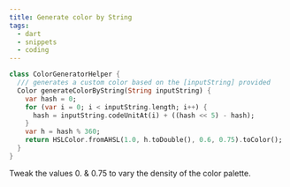 ```yaml
---
title: Generate color by String
tags:
  - dart
  - snippets
  - coding
---
```

``` dart
class ColorGeneratorHelper {
  /// generates a custom color based on the [inputString] provided
  Color generateColorByString(String inputString) {
    var hash = 0;
    for (var i = 0; i < inputString.length; i++) {
      hash = inputString.codeUnitAt(i) + ((hash << 5) - hash);
    }
    var h = hash % 360;
    return HSLColor.fromAHSL(1.0, h.toDouble(), 0.6, 0.75).toColor();
  }
}
```

Tweak the values 0. & 0.75 to vary the density of the color palette.